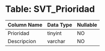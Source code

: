 # Table: SVT_Prioridad

| Column Name | Data Type | Nullable |
|-------------|-----------|----------|
| Prioridad | tinyint | NO |
| Descripcion | varchar | NO |
